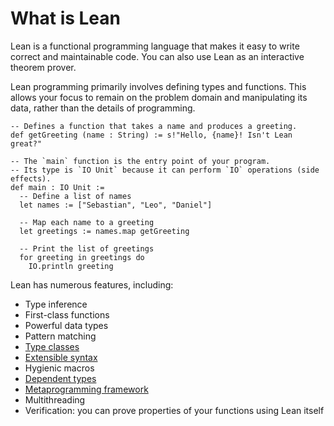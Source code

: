 # What is Lean

Lean is a functional programming language that makes it easy to
write correct and maintainable code.
You can also use Lean as an interactive theorem prover.

Lean programming primarily involves defining types and functions.
This allows your focus to remain on the problem domain and manipulating its data,
rather than the details of programming.

```lean
-- Defines a function that takes a name and produces a greeting.
def getGreeting (name : String) := s!"Hello, {name}! Isn't Lean great?"

-- The `main` function is the entry point of your program.
-- Its type is `IO Unit` because it can perform `IO` operations (side effects).
def main : IO Unit :=
  -- Define a list of names
  let names := ["Sebastian", "Leo", "Daniel"]

  -- Map each name to a greeting
  let greetings := names.map getGreeting

  -- Print the list of greetings
  for greeting in greetings do
    IO.println greeting
```

Lean has numerous features, including:

- Type inference
- First-class functions
- Powerful data types
- Pattern matching
- [Type classes](typeclass.md)
- [Extensible syntax](syntax.md)
- Hygienic macros
- [Dependent types](deptypes.md)
- [Metaprogramming framework](metaprogramming.md)
- Multithreading
- Verification: you can prove properties of your functions using Lean itself
